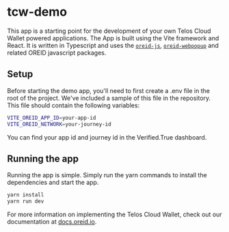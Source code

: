# tcw-demo
This app is a starting point for the development of your own Telos Cloud Wallet powered applications. The App is built using the Vite framework and React. It is written in Typescript and uses the [`oreid-js`](https://www.npmjs.com/package/oreid-js), [`oreid-webpopup`](https://www.npmjs.com/package/oreid-webpopup) and related OREID javascript packages.

## Setup
Before starting the demo app, you'll need to first create a .env file in the root of the project. We've included a sample of this file in the repository. This file should contain the following variables:

```bash
VITE_OREID_APP_ID=your-app-id
VITE_OREID_NETWORK=your-journey-id
```

You can find your app id and journey id in the Verified.True dashboard.

## Running the app
Running the app is simple. Simply run the yarn commands to install the dependencies and start the app.

```bash
yarn install
yarn run dev
```

For more information on implementing the Telos Cloud Wallet, check out our documentation at [docs.oreid.io](https://docs.oreid.io/ore-id/blockchains/telos-cloud-wallet).